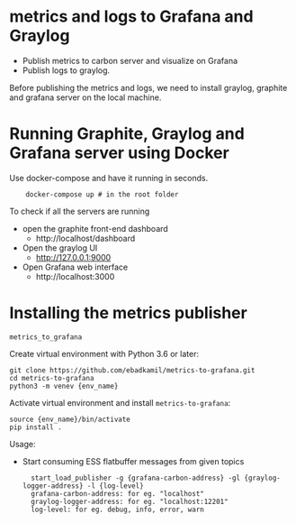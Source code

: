 # metrics and logs to Grafana and Graylog
  - Publish metrics to carbon server and visualize on Grafana
  - Publish logs to graylog.

Before publishing the metrics and logs, we need to install graylog, graphite and grafana server on
the local machine.

# Running Graphite, Graylog and Grafana server using Docker

Use docker-compose and have it running in seconds.

        docker-compose up # in the root folder

To check if all the servers are running

* open the graphite front-end dashboard
  - http://localhost/dashboard
* Open the graylog UI
  - http://127.0.0.1:9000
* Open Grafana web interface
  - http://localhost:3000

# Installing the metrics publisher

`metrics_to_grafana`

Create virtual environment with Python 3.6 or later:

    git clone https://github.com/ebadkamil/metrics-to-grafana.git
    cd metrics-to-grafana
    python3 -m venev {env_name}

Activate virtual environment and install `metrics-to-grafana`:

    source {env_name}/bin/activate
    pip install .

Usage:

- Start consuming ESS flatbuffer messages from given topics

        start_load_publisher -g {grafana-carbon-address} -gl {graylog-logger-address} -l {log-level}
        grafana-carbon-address: for eg. "localhost"
        graylog-logger-address: for eg. "localhost:12201"
        log-level: for eg. debug, info, error, warn
